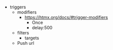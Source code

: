 

* triggers 
  * modifiers 
    * https://htmx.org/docs/#trigger-modifiers
      * Once
      * delay:500
  * filters
    * targets
  * Push url